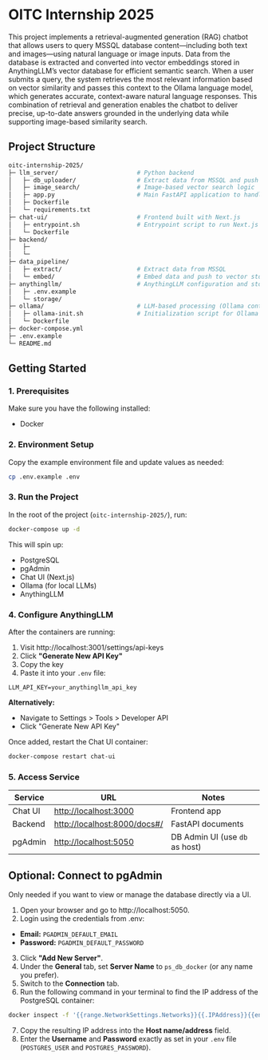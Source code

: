 # OITC Internship 2025
This project implements a retrieval-augmented generation (RAG) chatbot that allows users to query MSSQL database content—including both text and images—using natural language or image inputs. Data from the database is extracted and converted into vector embeddings stored in AnythingLLM’s vector database for efficient semantic search. When a user submits a query, the system retrieves the most relevant information based on vector similarity and passes this context to the Ollama language model, which generates accurate, context-aware natural language responses. This combination of retrieval and generation enables the chatbot to deliver precise, up-to-date answers grounded in the underlying data while supporting image-based similarity search.

## Project Structure
```bash
oitc-internship-2025/
├─ llm_server/                      # Python backend
│   ├─ db_uploader/                 # Extract data from MSSQL and push it to AnythingLLM
│   ├─ image_search/                # Image-based vector search logic
│   ├─ app.py                       # Main FastAPI application to handle image search
│   ├─ Dockerfile
│   └─ requirements.txt
├─ chat-ui/                         # Frontend built with Next.js
│   ├─ entrypoint.sh                # Entrypoint script to run Next.js app inside a container
│   └─ Dockerfile
├─ backend/
│   ├─
│   └─
├─ data_pipeline/
│   ├─ extract/                     # Extract data from MSSQL
│   └─ embed/                       # Embed data and push to vector store
├─ anythingllm/                     # AnythingLLM configuration and storage
│   ├─ .env.example
│   └─ storage/
├─ ollama/                          # LLM-based processing (Ollama container and API)
│   ├─ ollama-init.sh               # Initialization script for Ollama container
│   └─ Dockerfile
├─ docker-compose.yml
├─ .env.example
└─ README.md
```

## Getting Started
### 1. Prerequisites
Make sure you have the following installed:
- Docker
### 2. Environment Setup
Copy the example environment file and update values as needed:
```bash
cp .env.example .env
```
### 3. Run the Project
In the root of the project (`oitc-internship-2025/`), run:
```bash
docker-compose up -d
```
This will spin up:
- PostgreSQL
- pgAdmin
- Chat UI (Next.js)
- Ollama (for local LLMs)
- AnythingLLM
<!-- - LLM Server (Python uploader) -->
### 4. Configure AnythingLLM
After the containers are running:
1. Visit http://localhost:3001/settings/api-keys
2. Click **"Generate New API Key"**
3. Copy the key
4. Paste it into your `.env` file:
```env
LLM_API_KEY=your_anythingllm_api_key
```
**Alternatively:**
- Navigate to Settings > Tools > Developer API
- Click "Generate New API Key"

Once added, restart the Chat UI container:
```bash
docker-compose restart chat-ui
```
### 5. Access Service
| Service     | URL                                                             | Notes                            |
| ----------- | --------------------------------------------------------------- | -------------------------------- |
| Chat UI     | [http://localhost:3000](http://localhost:3000)                  | Frontend app                     |
| Backend     | [http://localhost:8000/docs#/](http://localhost:8000/docs#/)    | FastAPI documents                |
| pgAdmin     | [http://localhost:5050](http://localhost:5050)                  | DB Admin UI (use `db` as host)   |

<!-- | Service     | URL                                              | Description                                  |
| ----------- | ------------------------------------------------ | -------------------------------------------- |
| Chat UI     | [http://localhost:3000](http://localhost:3000)   | Frontend chat interface                      |
| LLM Server  | [http://localhost:8000](http://localhost:8000)   | Python service (uploads MSSQL → AnythingLLM) |
| AnythingLLM | [http://localhost:3001](http://localhost:3001)   | LLM document workspace & ingestion           |
| Ollama      | [http://localhost:11434](http://localhost:11434) | Local LLM API (e.g. llama3, mistral, etc.)   |
| pgAdmin     | [http://localhost:5050](http://localhost:5050)   | DB Admin UI (PostgreSQL)                     | -->

## Optional: Connect to pgAdmin
Only needed if you want to view or manage the database directly via a UI.
1. Open your browser and go to http://localhost:5050.
2. Login using the credentials from .env:
- **Email:** `PGADMIN_DEFAULT_EMAIL`
- **Password:** `PGADMIN_DEFAULT_PASSWORD`
3. Click **"Add New Server"**.
4. Under the **General** tab, set **Server Name** to `ps_db_docker` (or any name you prefer).
5. Switch to the **Connection** tab.
6. Run the following command in your terminal to find the IP address of the PostgreSQL container:
```bash
docker inspect -f '{{range.NetworkSettings.Networks}}{{.IPAddress}}{{end}}' chat-ui-postgres
```
7. Copy the resulting IP address into the **Host name/address** field.
8. Enter the **Username** and **Password** exactly as set in your `.env` file (`POSTGRES_USER` and `POSTGRES_PASSWORD`).
